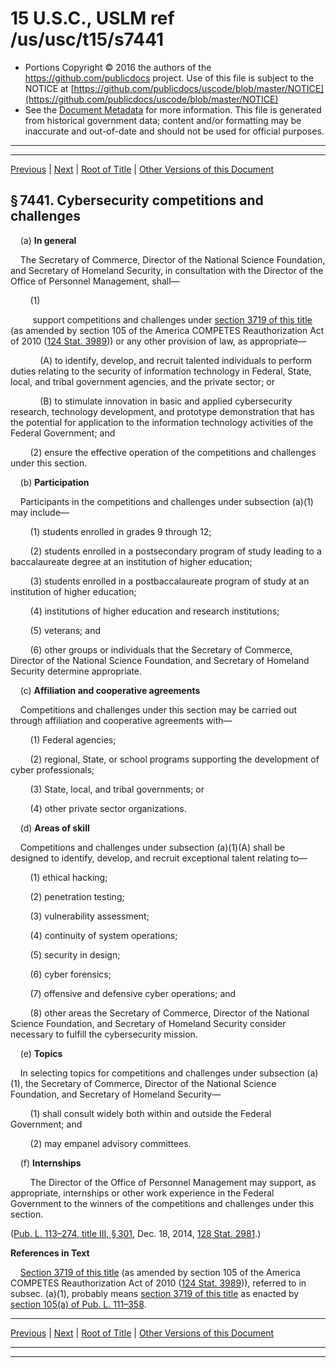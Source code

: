 ---
---

# 15 U.S.C., USLM ref /us/usc/t15/s7441

* Portions Copyright © 2016 the authors of the https://github.com/publicdocs project.
  Use of this file is subject to the NOTICE at [https://github.com/publicdocs/uscode/blob/master/NOTICE](https://github.com/publicdocs/uscode/blob/master/NOTICE)
* See the [Document Metadata](././../../../../..//README.md) for more information.
  This file is generated from historical government data; content and/or formatting may be inaccurate and out-of-date and should not be used for official purposes.

----------
----------

[Previous](./../../../../..//us/usc/t15/ch100A/schII/m__us_usc_t15_ch100A_schII.md) | [Next](./../../../../..//us/usc/t15/ch100A/schII/m__us_usc_t15_s7442.md) | [Root of Title](./../../../../../) | [Other Versions of this Document](https://publicdocs.github.io/go/links?ns=uslm&ref=%2Fus%2Fusc%2Ft15%2Fs7441)

## § 7441. Cybersecurity competitions and challenges

    (a) __In general__ 

    The Secretary of Commerce, Director of the National Science Foundation, and Secretary of Homeland Security, in consultation with the Director of the Office of Personnel Management, shall—

        (1)

         support competitions and challenges under [section 3719 of this title][/us/usc/t15/s3719] (as amended by section 105 of the America COMPETES Reauthorization Act of 2010 ([124 Stat. 3989][/us/stat/124/3989])) or any other provision of law, as appropriate—

            (A) to identify, develop, and recruit talented individuals to perform duties relating to the security of information technology in Federal, State, local, and tribal government agencies, and the private sector; or

            (B) to stimulate innovation in basic and applied cybersecurity research, technology development, and prototype demonstration that has the potential for application to the information technology activities of the Federal Government; and

        (2) ensure the effective operation of the competitions and challenges under this section.

    (b) __Participation__ 

    Participants in the competitions and challenges under subsection (a)(1) may include—

        (1) students enrolled in grades 9 through 12;

        (2) students enrolled in a postsecondary program of study leading to a baccalaureate degree at an institution of higher education;

        (3) students enrolled in a postbaccalaureate program of study at an institution of higher education;

        (4) institutions of higher education and research institutions;

        (5) veterans; and

        (6) other groups or individuals that the Secretary of Commerce, Director of the National Science Foundation, and Secretary of Homeland Security determine appropriate.

    (c) __Affiliation and cooperative agreements__ 

    Competitions and challenges under this section may be carried out through affiliation and cooperative agreements with—

        (1) Federal agencies;

        (2) regional, State, or school programs supporting the development of cyber professionals;

        (3) State, local, and tribal governments; or

        (4) other private sector organizations.

    (d) __Areas of skill__ 

    Competitions and challenges under subsection (a)(1)(A) shall be designed to identify, develop, and recruit exceptional talent relating to—

        (1) ethical hacking;

        (2) penetration testing;

        (3) vulnerability assessment;

        (4) continuity of system operations;

        (5) security in design;

        (6) cyber forensics;

        (7) offensive and defensive cyber operations; and

        (8) other areas the Secretary of Commerce, Director of the National Science Foundation, and Secretary of Homeland Security consider necessary to fulfill the cybersecurity mission.

    (e) __Topics__ 

    In selecting topics for competitions and challenges under subsection (a)(1), the Secretary of Commerce, Director of the National Science Foundation, and Secretary of Homeland Security—

        (1) shall consult widely both within and outside the Federal Government; and

        (2) may empanel advisory committees.

    (f) __Internships__ 

        The Director of the Office of Personnel Management may support, as appropriate, internships or other work experience in the Federal Government to the winners of the competitions and challenges under this section.

([Pub. L. 113–274, title III, § 301][/us/pl/113/274/s301], Dec. 18, 2014, [128 Stat. 2981][/us/stat/128/2981].)

 __References in Text__ 

    [Section 3719 of this title][/us/usc/t15/s3719] (as amended by section 105 of the America COMPETES Reauthorization Act of 2010 ([124 Stat. 3989][/us/stat/124/3989])), referred to in subsec. (a)(1), probably means [section 3719 of this title][/us/usc/t15/s3719] as enacted by [section 105(a) of Pub. L. 111–358][/us/pl/111/358/s105/a].

----------

[Previous](./../../../../..//us/usc/t15/ch100A/schII/m__us_usc_t15_ch100A_schII.md) | [Next](./../../../../..//us/usc/t15/ch100A/schII/m__us_usc_t15_s7442.md) | [Root of Title](./../../../../../) | [Other Versions of this Document](https://publicdocs.github.io/go/links?ns=uslm&ref=%2Fus%2Fusc%2Ft15%2Fs7441)

----------
----------

[/us/usc/t15/s3719]: https://publicdocs.github.io/go/links?ns=uslm&ref=%2Fus%2Fusc%2Ft15%2Fs3719
[/us/stat/124/3989]: https://publicdocs.github.io/go/links?ns=uslm&ref=%2Fus%2Fstat%2F124%2F3989
[/us/pl/113/274/s301]: https://publicdocs.github.io/go/links?ns=uslm&ref=%2Fus%2Fpl%2F113%2F274%2Fs301
[/us/stat/128/2981]: https://publicdocs.github.io/go/links?ns=uslm&ref=%2Fus%2Fstat%2F128%2F2981
[/us/usc/t15/s3719]: https://publicdocs.github.io/go/links?ns=uslm&ref=%2Fus%2Fusc%2Ft15%2Fs3719
[/us/stat/124/3989]: https://publicdocs.github.io/go/links?ns=uslm&ref=%2Fus%2Fstat%2F124%2F3989
[/us/usc/t15/s3719]: https://publicdocs.github.io/go/links?ns=uslm&ref=%2Fus%2Fusc%2Ft15%2Fs3719
[/us/pl/111/358/s105/a]: https://publicdocs.github.io/go/links?ns=uslm&ref=%2Fus%2Fpl%2F111%2F358%2Fs105%2Fa


